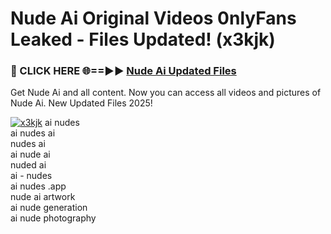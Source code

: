 # Nude Ai Original Videos 0nlyFans Leaked - Files Updated! (x3kjk)

<h3>🔴 CLICK HERE 🌐==►► <a href="https://tinyurl.com/yrmya6cz" rel="nofollow">Nude Ai Updated Files</a></h3>

Get Nude Ai and all content. Now you can access all videos and pictures of Nude Ai. New Updated Files 2025!

[![x3kjk](https://i.imgur.com/FMdXYCs.gif)](https://tinyurl.com/yrmya6cz)
ai nudes<br>
ai nudes ai<br>
nudes ai<br>
ai nude ai<br>
nuded ai<br>
ai - nudes<br>
ai nudes .app<br>
nude ai artwork<br>
ai nude generation<br>
ai nude photography